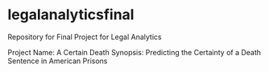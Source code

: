 # legalanalyticsfinal
Repository for Final Project for Legal Analytics

Project Name: A Certain Death
Synopsis: Predicting the Certainty of a Death Sentence in American Prisons
